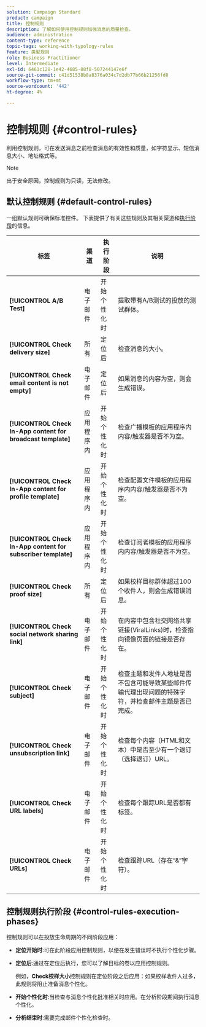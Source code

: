 ```yaml
---
solution: Campaign Standard
product: campaign
title: 控制规则
description: 了解如何使用控制规则加强消息的质量检查。
audience: administration
content-type: reference
topic-tags: working-with-typology-rules
feature: 类型规则
role: Business Practitioner
level: Intermediate
exl-id: 6461c128-1e42-4685-88f8-507244147e6f
source-git-commit: c41d51538b8a8376a034c7d2db77b66b21256fd8
workflow-type: tm+mt
source-wordcount: '442'
ht-degree: 4%

---
```


# 控制规则 {#control-rules}

利用控制规则，可在发送消息之前检查消息的有效性和质量，如字符显示、短信消息大小、地址格式等。

>[!NOTE]
>
>出于安全原因，控制规则为只读，无法修改。

## 默认控制规则 {#default-control-rules}

一组默认规则可确保标准控件。 下表提供了有关这些规则及其相关渠道和[执行阶段](#control-rules-execution-phases)的信息。

| 标签 | 渠道 | 执行阶段 | 说明 |
|---------|----------|---------|---------
| **[!UICONTROL A/B Test]** | 电子邮件 | 开始个性化时 | 提取带有A/B测试的投放的测试群体。 |
| **[!UICONTROL Check delivery size]** | 所有 | 定位后 | 检查消息的大小。 |
| **[!UICONTROL Check email content is not empty]** | 电子邮件 | 定位后 | 如果消息的内容为空，则会生成错误。 |
| **[!UICONTROL Check In-App content for broadcast template]** | 应用程序内 | 开始个性化时 | 检查广播模板的应用程序内内容/触发器是否不为空。 |
| **[!UICONTROL Check In-App content for profile template]** | 应用程序内 | 开始个性化时 | 检查配置文件模板的应用程序内内容/触发器是否不为空。 |
| **[!UICONTROL Check In-App content for subscriber template]** | 应用程序内 | 开始个性化时 | 检查订阅者模板的应用程序内内容/触发器是否不为空。 |
| **[!UICONTROL Check proof size]** | 所有 | 定位后 | 如果校样目标群体超过100个收件人，则会生成错误消息。 |
| **[!UICONTROL Check social network sharing link]** | 电子邮件 | 开始个性化时 | 在内容中包含社交网络共享链接(ViralLinks)时，检查指向镜像页面的链接是否存在。 |
| **[!UICONTROL Check subject]** | 电子邮件 | 开始个性化时 | 检查主题和发件人地址是否不包含可能导致某些邮件传输代理出现问题的特殊字符，并检查邮件主题是否已完成。 |
| **[!UICONTROL Check unsubscription link]** | 电子邮件 | 开始个性化时 | 检查每个内容（HTML和文本）中是否至少有一个退订（选择退订）URL。 |
| **[!UICONTROL Check URL labels]** | 电子邮件 | 开始个性化时 | 检查每个跟踪URL是否都有标签。 |
| **[!UICONTROL Check URLs]** | 电子邮件 | 开始个性化时 | 检查跟踪URL（存在“&amp;”字符）。 |

## 控制规则执行阶段 {#control-rules-execution-phases}

控制规则可以在投放生命周期的不同阶段应用：

* **定位开始时**:可在此阶段应用控制规则，以便在发生错误时不执行个性化步骤。

* **定位后**:通过在定位后执行，您可以了解目标的卷以应用控制规则。

   例如，**Check校样大小**&#x200B;控制规则在定位阶段之后应用：如果校样收件人过多，此规则将阻止准备消息个性化。

* **开始个性化时**:当检查与消息个性化批准相关时应用。在分析阶段期间执行消息个性化。

* **分析结束时**:需要完成邮件个性化检查时。
